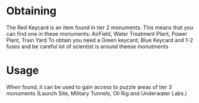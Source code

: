 # Obtaining

The Red Keycard is an item found in tier 2 monuments. This means that you can find one in these monuments: AirField, Water Treatment Plant, Power Plant, Train Yard
To obtain you need a Green keycard, Blue Keycard and 1-2 fuses and be careful lot of scientist is around theese monutments
# Usage

When found, it can be used to gain access to puzzle areas of tier 3 monuments (Launch Site, Military Tunnels, Oil Rig and Underwater Labs.)

